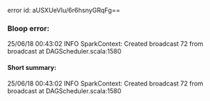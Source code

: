 error id: aUSXUeVIu/6r6hsnyGRqFg==
### Bloop error:

25/06/18 00:43:02 INFO SparkContext: Created broadcast 72 from broadcast at DAGScheduler.scala:1580
#### Short summary: 

25/06/18 00:43:02 INFO SparkContext: Created broadcast 72 from broadcast at DAGScheduler.scala:1580